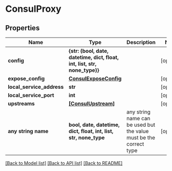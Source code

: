 # ConsulProxy


## Properties
Name | Type | Description | Notes
------------ | ------------- | ------------- | -------------
**config** | **{str: (bool, date, datetime, dict, float, int, list, str, none_type)}** |  | [optional] 
**expose_config** | [**ConsulExposeConfig**](ConsulExposeConfig.md) |  | [optional] 
**local_service_address** | **str** |  | [optional] 
**local_service_port** | **int** |  | [optional] 
**upstreams** | [**[ConsulUpstream]**](ConsulUpstream.md) |  | [optional] 
**any string name** | **bool, date, datetime, dict, float, int, list, str, none_type** | any string name can be used but the value must be the correct type | [optional]

[[Back to Model list]](../README.md#documentation-for-models) [[Back to API list]](../README.md#documentation-for-api-endpoints) [[Back to README]](../README.md)


